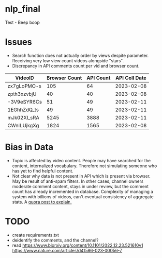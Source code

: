 # nlp_final
Test - Beep boop

# Issues
- Search function does not actually order by views despite parameter. Receiving very low view count videos alongside "stars".
- Discrepancy in API comments count per vid and browser count.


| VideoID | Browser Count | API Count | API Coll Date |
| ------- | ---------| -------- | ------- |
| zx7gLoPMO-s | 105 | 64 | 2023-02-08 |
| zpth3xzvbjU | 40 | 40 | 2023-02-08 |
| -3V9eSYR6Cs | 51 | 49 | 2023-02-11 |
| 1EGhhZdQ_ts | 49 | 49 | 2023-02-11 |
| mJk02XI_sRA | 5245 | 3888 |  2023-02-11 |
| CWnILUjkgXg | 1824 | 1565 | 2023-02-08 |

# Bias in Data
- Topic is affected by video content. People may have searched for the content, internalized vocabulary. Therefore not simulating someone who has yet to find helpful content.
- Not clear why data is not present in API which is present via browser. May be result of anti-spam filters. In other cases, channel owners moderate comment content, stays in under review, but the comment count has already incremented in database. Complexity of managing a system with billions of videos, can't eventual consistency of aggregate stats. A [quora post to explain.](https://www.quora.com/Why-do-the-comments-number-on-Youtube-sometimes-not-match-the-actual-ones-shown)

# TODO
- create requirements.txt
- deidentify the comments, and the channel?
- read 
https://www.biorxiv.org/content/10.1101/2022.12.23.521610v1
https://www.nature.com/articles/d41586-023-00056-7
